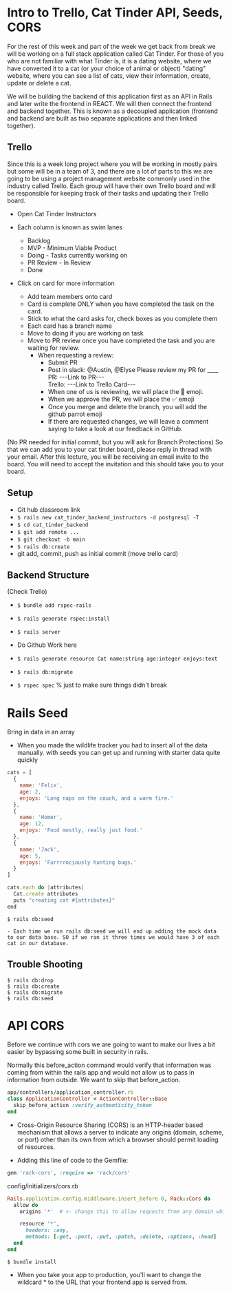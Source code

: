 # Intro to Trello, Cat Tinder API, Seeds, CORS

For the rest of this week and part of the week we get back from break we will be working on a full stack application called Cat Tinder.  For those of you who are not familiar with what Tinder is, it is a dating website, where we have converted it to a cat (or your choice of animal or object) "dating" website, where you can see a list of cats, view their information, create, update or delete a cat.  

We will be building the backend of this application first as an API in Rails and later write the frontend in REACT.  We will then connect the frontend and backend together.  This is known as a decoupled application (frontend and backend are built as two separate applications and then linked together).


## Trello
Since this is a week long project where you will be working in mostly pairs but some will be in a team of 3, and there are a lot of parts to this we are going to be using a project management website commonly used in the industry called Trello.  Each group will have their own Trello board and will be responsible for keeping track of their tasks and updating their Trello board.

- Open Cat Tinder Instructors
- Each column is known as swim lanes
  - Backlog 
  - MVP - Minimum Viable Product
  - Doing - Tasks currently working on
  - PR Review - In Review
  - Done

- Click on card for more information
  - Add team members onto card
  - Card is complete ONLY when you have completed the task on the card. 
  - Stick to what the card asks for, check boxes as you complete them
  - Each card has a branch name
  - Move to doing if you are working on task
  - Move to PR review once you have completed the task and you are waiting for review.
    - When requesting a review:
      - Submit PR
      - Post in slack: @Austin, @Elyse Please review my PR for ____ 
          PR: ---Link to PR---   
          Trello: ---Link to Trello Card---
      - When one of us is reviewing, we will place the 👀 emoji.
      - When we approve the PR, we will place the ✅ emoji
      - Once you merge and delete the branch, you will add the github parrot emoji
      - If there are requested changes, we will leave a comment saying to take a look at our feedback in GitHub.

(No PR needed for initial commit, but you will ask for Branch Protections)
So that we can add you to your cat tinder board, please reply in thread with your email.  After this lecture, you will be receiving an email invite to the board.  You will need to accept the invitation and this should take you to your board.


## Setup
  - Git hub classroom link
  - `$ rails new cat_tinder_backend_instructors -d postgresql -T `
  - `$ cd cat_tinder_backend`
  - `$ git add remote ...`
  - `$ git checkout -b main`
  - `$ rails db:create`
  - git add, commit, push as initial commit (move trello card)


## Backend Structure
(Check Trello)
  - `$ bundle add rspec-rails`
  - `$ rails generate rspec:install`
  - `$ rails server`

  - Do Github Work here

  - `$ rails generate resource Cat name:string age:integer enjoys:text`
  - `$ rails db:migrate`
  - `$ rspec spec`
  % just to make sure things didn't break 

# Rails Seed
Bring in data in an array

- When you made the wildlife tracker you had to insert all of the data manually. with seeds you can get up and running with starter data quite quickly

```javascript
cats = [
  {
    name: 'Felix',
    age: 2,
    enjoys: 'Long naps on the couch, and a warm fire.'
  },
  {
    name: 'Homer',
    age: 12,
    enjoys: 'Food mostly, really just food.'
  },
  {
    name: 'Jack',
    age: 5,
    enjoys: 'Furrrrociously hunting bugs.'
  }
]

cats.each do |attributes|
  Cat.create attributes
  puts "creating cat #{attributes}"
end
```

    $ rails db:seed

    - Each time we run rails db:seed we will end up adding the mock data to our data base. SO if we ran it three times we would have 3 of each cat in our database.


## Trouble Shooting
    $ rails db:drop 
    $ rails db:create 
    $ rails db:migrate 
    $ rails db:seed



# API CORS

Before we continue with cors we are going to want to make our lives a bit easier by bypassing some built in security in rails. 

Normally this before_action command would verify that information was coming from within the rails app and would not allow us to pass in information from outside. We want to skip that before_action.

```ruby
app/controllers/application_controller.rb
class ApplicationController < ActionController::Base
  skip_before_action :verify_authenticity_token
end
```

- Cross-Origin Resource Sharing (CORS) is an HTTP-header based mechanism that allows a server to indicate any origins (domain, scheme, or port) other than its own from which a browser should permit loading of resources.

- Adding this line of code to the Gemfile:

```ruby
gem 'rack-cors', :require => 'rack/cors'
```


config/initializers/cors.rb

```ruby
Rails.application.config.middleware.insert_before 0, Rack::Cors do
  allow do
    origins '*'  # <- change this to allow requests from any domain while in development.

    resource '*',
      headers: :any,
      methods: [:get, :post, :put, :patch, :delete, :options, :head]
  end
end
```

    $ bundle install

- When you take your app to production, you'll want to change the wildcard * to the URL that your frontend app is served from.